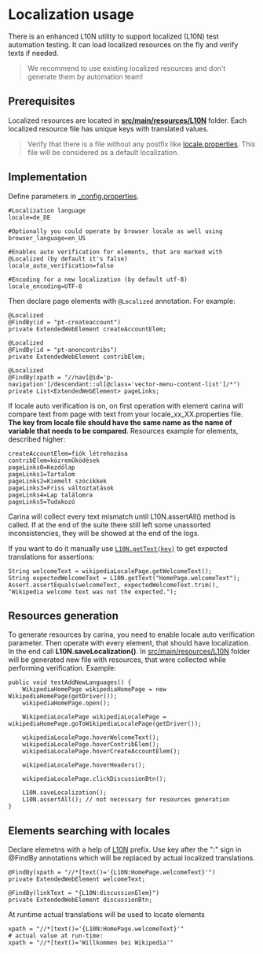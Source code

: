# Localization usage

There is an enhanced L10N utility to support localized (L10N)  test automation testing. It can load localized resources on the fly and verify texts if needed.
> We recommend to use existing localized resources and don't generate them by automation team!

## Prerequisites

Localized resources are located in [**src/main/resources/L10N**](https://github.com/qaprosoft/carina-demo/tree/master/src/main/resources/L10N) folder.
Each localized resource file has unique keys with translated values.
> Verify that there is a file without any postfix like [locale.properties](https://github.com/qaprosoft/carina-demo/blob/master/src/main/resources/L10N/locale.properties). This file will be considered as a default localization.

## Implementation

Define parameters in [_config.properties](https://github.com/qaprosoft/carina-demo/blob/master/src/main/resources/_config.properties).
```
#Localization language
locale=de_DE

#Optionally you could operate by browser locale as well using
browser_language=en_US

#Enables auto verification for elements, that are marked with @Localized (by default it's false)
locale_auto_verification=false

#Encoding for a new localization (by default utf-8)
locale_encoding=UTF-8
```

Then declare page elements with `@Localized` annotation. For example:
```
@Localized
@FindBy(id = "pt-createaccount")
private ExtendedWebElement createAccountElem;

@Localized
@FindBy(id = "pt-anoncontribs")
private ExtendedWebElement contribElem;

@Localized
@FindBy(xpath = "//nav[@id='p-navigation']/descendant::ul[@class='vector-menu-content-list']/*")
private List<ExtendedWebElement> pageLinks;
```

If locale auto verification is on, on first operation with element carina will compare text from page with text from your locale_xx_XX.properties file.
__The key from locale file should have the same name as the name of variable that needs to be compared__. Resources example for elements, described higher:
```
createAccountElem=fiók létrehozása
contribElem=közreműködések
pageLinks0=Kezdőlap
pageLinks1=Tartalom
pageLinks2=Kiemelt szócikkek
pageLinks3=Friss változtatások
pageLinks4=Lap találomra
pageLinks5=Tudakozó
```
Carina will collect every text mismatch until L10N.assertAll() method is called. If at the end of the suite there still left some unassorted inconsistencies, they will be showed at the end of the logs.

If you want to do it manually use [`L10N.getText(key)`](https://github.com/qaprosoft/carina-demo/blob/64b63927e8c3a1a76d5e567e28f837be82797d56/src/test/java/com/qaprosoft/carina/demo/WebLocalizationSample.java#L53)
to get expected translations for assertions:
```
String welcomeText = wikipediaLocalePage.getWelcomeText();
String expectedWelcomeText = L10N.getText("HomePage.welcomeText");
Assert.assertEquals(welcomeText, expectedWelcomeText.trim(), "Wikipedia welcome text was not the expected.");
```
## Resources generation
To generate resources by carina, you need to enable locale auto verification parameter. Then operate with every element, that should have localization.
In the end call **L10N.saveLocalization()**. In [src/main/resources/L10N](https://github.com/qaprosoft/carina-demo/tree/master/src/main/resources/L10N)
folder will be generated new file with resources, that were collected while performing verification.
Example:
```
public void testAddNewLanguages() {
    WikipediaHomePage wikipediaHomePage = new WikipediaHomePage(getDriver());
    wikipediaHomePage.open();

    WikipediaLocalePage wikipediaLocalePage = wikipediaHomePage.goToWikipediaLocalePage(getDriver());

    wikipediaLocalePage.hoverWelcomeText();
    wikipediaLocalePage.hoverContribElem();
    wikipediaLocalePage.hoverCreateAccountElem();

    wikipediaLocalePage.hoverHeaders();

    wikipediaLocalePage.clickDiscussionBtn();

    L10N.saveLocalization();
    L10N.assertAll(); // not necessary for resources generation
}
```
## Elements searching with locales

Declare elemetns with a help of [L10N](https://github.com/qaprosoft/carina-demo/blob/64b63927e8c3a1a76d5e567e28f837be82797d56/src/main/java/com/qaprosoft/carina/demo/gui/pages/localizationSample/WikipediaLocalePage.java#L26) prefix.
Use key after the ":" sign in @FindBy annotations which will be replaced by actual localized translations.

```
@FindBy(xpath = "//*[text()='{L10N:HomePage.welcomeText}'")
private ExtendedWebElement welcomeText;

@FindBy(linkText = "{L10N:discussionElem}")
private ExtendedWebElement discussionBtn;
```
At runtime actual translations will be used to locate elements
```
xpath = "//*[text()='{L10N:HomePage.welcomeText}'"
# actual value at run-time:
xpath = "//*[text()='Willkommen bei Wikipedia'"
```
